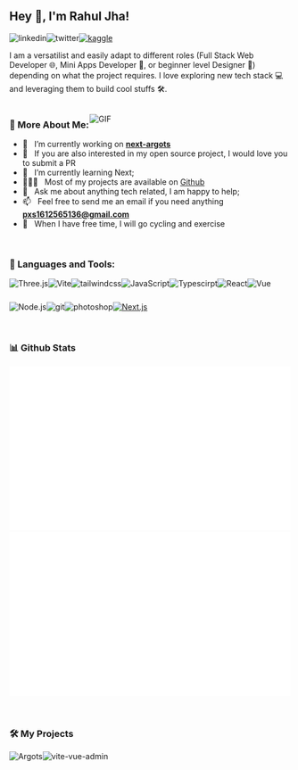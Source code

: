 ## Hey 👋, I'm Rahul Jha!
<a href='https://www.linkedin.com/in/rahul-jha98/'><img align='left' alt="linkedin" src="https://raw.githubusercontent.com/rahul-jha98/rahul-jha98/561d474902b59c7429ec22bb73e225696c27b202/assets/linkedin.svg" height='18px'/></a>
<a href='https://twitter.com/jharahul98/'><img align='left' alt="twitter" src="https://raw.githubusercontent.com/rahul-jha98/rahul-jha98/561d474902b59c7429ec22bb73e225696c27b202/assets/twitter.svg" height='18px'/></a>
<a href='https://www.kaggle.com/rahuljha98/'><img alt="kaggle" src="https://raw.githubusercontent.com/rahul-jha98/rahul-jha98/561d474902b59c7429ec22bb73e225696c27b202/assets/kaggle.svg" height='18px'/></a>


I am a versatilist and easily adapt to different roles (Full Stack Web Developer 🌐, Mini Apps Developer 📱, or beginner level Designer 🎨) depending on what the project requires. I love exploring new tech stack 💻 and leveraging them to build cool stuffs 🛠️. 
<br/>
<br/>

<img align="right" alt="GIF" src="https://raw.githubusercontent.com/rahul-jha98/rahul-jha98/main/techstack.gif" width="360px"/>
  
### 🧐 More About Me:

- 🔭 &nbsp; I’m currently working on [**next-argots**](https://github.com/peng-xiao-shuai/next-argots)
- 🤝 &nbsp; If you are also interested in my open source project, I would love you to submit a PR
- 🌱 &nbsp; I’m currently learning Next; 
- 👨🏻‍💻 &nbsp; Most of my projects are available on [Github](https://github.com/peng-xiao-shuai?tab=repositories)
- 💬 &nbsp; Ask me about anything tech related, I am happy to help;
- 📫 &nbsp; Feel free to send me an email if you need anything **pxs1612565136@gmail.com**
- 🚴 &nbsp; When I have free time, I will go cycling and exercise
<br>

### 🔨 Languages and Tools:
<a href="https://threejs.org/" target="_blank"><img align="left" alt="Three.js" height ="42px" src="https://cdn.jsdelivr.net/gh/devicons/devicon@latest/icons/threejs/threejs-original.svg"></a>
<a href="https://vitejs.dev/" target="_blank"><img align="left" alt="Vite" height ="42px" src="https://cdn.jsdelivr.net/gh/devicons/devicon@latest/icons/vitejs/vitejs-original.svg"></a>
<a href="https://tailwindcss.com/" target="_blank"> <img align="left" src="https://cdn.jsdelivr.net/gh/devicons/devicon@latest/icons/tailwindcss/tailwindcss-original.svg" alt="tailwindcss" height ="42px"/> </a>
<a href="https://developer.mozilla.org/en-US/docs/Web/JavaScript" target="_blank"> <img align="left" alt="JavaScript" height ="42px"  src="https://cdn.jsdelivr.net/gh/devicons/devicon@latest/icons/javascript/javascript-original.svg"> </a>
<a href="https://www.typescriptlang.org/" target="_blank"><img align="left" alt="Typescirpt" height ="42px" src="https://cdn.jsdelivr.net/gh/devicons/devicon@latest/icons/typescript/typescript-original.svg"></a>
<a href="https://reactjs.org/" target="_blank"> <img align="left" alt="React" height ="42px" src="https://cdn.jsdelivr.net/gh/devicons/devicon@latest/icons/react/react-original.svg"></a>
<a href="https://vuejs.org/" target="_blank"> <img align="left" alt="Vue" height ="42px" src="https://cdn.jsdelivr.net/gh/devicons/devicon@latest/icons/vuejs/vuejs-original.svg"></a>
<a href="https://nodejs.org" target="_blank"><img align="left" alt="Node.js" height ="42px" src="https://cdn.jsdelivr.net/gh/devicons/devicon@latest/icons/nodejs/nodejs-original.svg"></a>
<a href="https://nextjs.org/" target="_blank"> <img src="https://cdn.jsdelivr.net/gh/devicons/devicon@latest/icons/nextjs/nextjs-original.svg" alt="Next.js" height='42px'/> </a>
<a href="https://git-scm.com/" target="_blank"> <img src="https://cdn.jsdelivr.net/gh/devicons/devicon@latest/icons/git/git-original.svg" align="left" alt="git" height='42px'/> </a>
<a href="https://www.adobe.com/products/photoshop.html" target="_blank"> <img src="https://cdn.jsdelivr.net/gh/devicons/devicon@latest/icons/photoshop/photoshop-original.svg" align="left" alt="photoshop" height='42px'/> </a>

<br>


### 📊 Github Stats
<a href='https://github.com/peng-xiao-shuai/github-stats-transparent'>
  
![Stats Overview](https://raw.githubusercontent.com/peng-xiao-shuai/github-stats-transparent/output/generated/overview.svg)
![Most Used Languages](https://raw.githubusercontent.com/peng-xiao-shuai/github-stats-transparent/output/generated/languages.svg)

</a>

<br>

### 🛠️ My Projects
<a href="https://github.com/peng-xiao-shuai/next-argots" target="_blank"> <img alt="Argots" src="https://argots.cn/logo.svg" height="68" align="left"> </a>
<a href="https://github.com/peng-xiao-shuai/vite-vue-admin" target="_blank"> <img alt="vite-vue-admin" src="https://github.com/peng-xiao-shuai/vite-vue-admin/raw/master/src/assets/logo.svg"  height="68" align="left"> </a>
